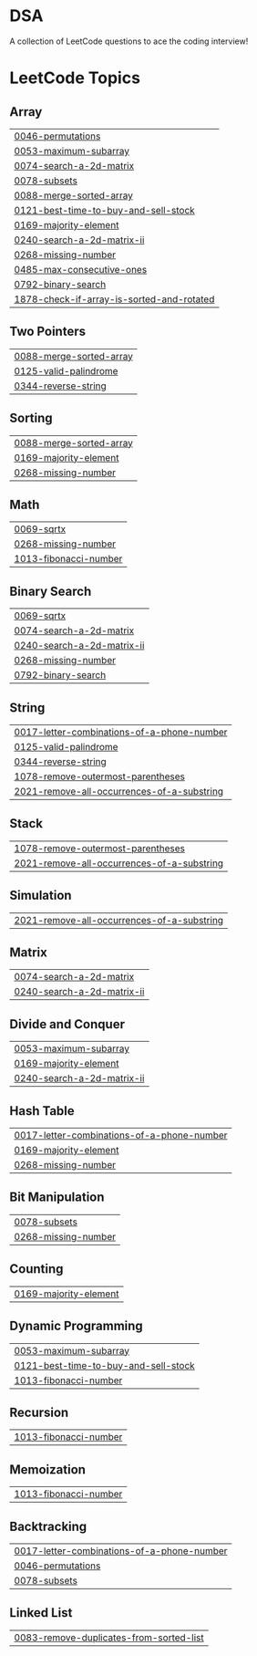 # DSA
A collection of LeetCode questions to ace the coding interview! 

<!---LeetCode Topics Start-->
# LeetCode Topics
## Array
|  |
| ------- |
| [0046-permutations](https://github.com/1WHITE-DEVIL/DSA/tree/master/0046-permutations) |
| [0053-maximum-subarray](https://github.com/1WHITE-DEVIL/DSA/tree/master/0053-maximum-subarray) |
| [0074-search-a-2d-matrix](https://github.com/1WHITE-DEVIL/DSA/tree/master/0074-search-a-2d-matrix) |
| [0078-subsets](https://github.com/1WHITE-DEVIL/DSA/tree/master/0078-subsets) |
| [0088-merge-sorted-array](https://github.com/1WHITE-DEVIL/DSA/tree/master/0088-merge-sorted-array) |
| [0121-best-time-to-buy-and-sell-stock](https://github.com/1WHITE-DEVIL/DSA/tree/master/0121-best-time-to-buy-and-sell-stock) |
| [0169-majority-element](https://github.com/1WHITE-DEVIL/DSA/tree/master/0169-majority-element) |
| [0240-search-a-2d-matrix-ii](https://github.com/1WHITE-DEVIL/DSA/tree/master/0240-search-a-2d-matrix-ii) |
| [0268-missing-number](https://github.com/1WHITE-DEVIL/DSA/tree/master/0268-missing-number) |
| [0485-max-consecutive-ones](https://github.com/1WHITE-DEVIL/DSA/tree/master/0485-max-consecutive-ones) |
| [0792-binary-search](https://github.com/1WHITE-DEVIL/DSA/tree/master/0792-binary-search) |
| [1878-check-if-array-is-sorted-and-rotated](https://github.com/1WHITE-DEVIL/DSA/tree/master/1878-check-if-array-is-sorted-and-rotated) |
## Two Pointers
|  |
| ------- |
| [0088-merge-sorted-array](https://github.com/1WHITE-DEVIL/DSA/tree/master/0088-merge-sorted-array) |
| [0125-valid-palindrome](https://github.com/1WHITE-DEVIL/DSA/tree/master/0125-valid-palindrome) |
| [0344-reverse-string](https://github.com/1WHITE-DEVIL/DSA/tree/master/0344-reverse-string) |
## Sorting
|  |
| ------- |
| [0088-merge-sorted-array](https://github.com/1WHITE-DEVIL/DSA/tree/master/0088-merge-sorted-array) |
| [0169-majority-element](https://github.com/1WHITE-DEVIL/DSA/tree/master/0169-majority-element) |
| [0268-missing-number](https://github.com/1WHITE-DEVIL/DSA/tree/master/0268-missing-number) |
## Math
|  |
| ------- |
| [0069-sqrtx](https://github.com/1WHITE-DEVIL/DSA/tree/master/0069-sqrtx) |
| [0268-missing-number](https://github.com/1WHITE-DEVIL/DSA/tree/master/0268-missing-number) |
| [1013-fibonacci-number](https://github.com/1WHITE-DEVIL/DSA/tree/master/1013-fibonacci-number) |
## Binary Search
|  |
| ------- |
| [0069-sqrtx](https://github.com/1WHITE-DEVIL/DSA/tree/master/0069-sqrtx) |
| [0074-search-a-2d-matrix](https://github.com/1WHITE-DEVIL/DSA/tree/master/0074-search-a-2d-matrix) |
| [0240-search-a-2d-matrix-ii](https://github.com/1WHITE-DEVIL/DSA/tree/master/0240-search-a-2d-matrix-ii) |
| [0268-missing-number](https://github.com/1WHITE-DEVIL/DSA/tree/master/0268-missing-number) |
| [0792-binary-search](https://github.com/1WHITE-DEVIL/DSA/tree/master/0792-binary-search) |
## String
|  |
| ------- |
| [0017-letter-combinations-of-a-phone-number](https://github.com/1WHITE-DEVIL/DSA/tree/master/0017-letter-combinations-of-a-phone-number) |
| [0125-valid-palindrome](https://github.com/1WHITE-DEVIL/DSA/tree/master/0125-valid-palindrome) |
| [0344-reverse-string](https://github.com/1WHITE-DEVIL/DSA/tree/master/0344-reverse-string) |
| [1078-remove-outermost-parentheses](https://github.com/1WHITE-DEVIL/DSA/tree/master/1078-remove-outermost-parentheses) |
| [2021-remove-all-occurrences-of-a-substring](https://github.com/1WHITE-DEVIL/DSA/tree/master/2021-remove-all-occurrences-of-a-substring) |
## Stack
|  |
| ------- |
| [1078-remove-outermost-parentheses](https://github.com/1WHITE-DEVIL/DSA/tree/master/1078-remove-outermost-parentheses) |
| [2021-remove-all-occurrences-of-a-substring](https://github.com/1WHITE-DEVIL/DSA/tree/master/2021-remove-all-occurrences-of-a-substring) |
## Simulation
|  |
| ------- |
| [2021-remove-all-occurrences-of-a-substring](https://github.com/1WHITE-DEVIL/DSA/tree/master/2021-remove-all-occurrences-of-a-substring) |
## Matrix
|  |
| ------- |
| [0074-search-a-2d-matrix](https://github.com/1WHITE-DEVIL/DSA/tree/master/0074-search-a-2d-matrix) |
| [0240-search-a-2d-matrix-ii](https://github.com/1WHITE-DEVIL/DSA/tree/master/0240-search-a-2d-matrix-ii) |
## Divide and Conquer
|  |
| ------- |
| [0053-maximum-subarray](https://github.com/1WHITE-DEVIL/DSA/tree/master/0053-maximum-subarray) |
| [0169-majority-element](https://github.com/1WHITE-DEVIL/DSA/tree/master/0169-majority-element) |
| [0240-search-a-2d-matrix-ii](https://github.com/1WHITE-DEVIL/DSA/tree/master/0240-search-a-2d-matrix-ii) |
## Hash Table
|  |
| ------- |
| [0017-letter-combinations-of-a-phone-number](https://github.com/1WHITE-DEVIL/DSA/tree/master/0017-letter-combinations-of-a-phone-number) |
| [0169-majority-element](https://github.com/1WHITE-DEVIL/DSA/tree/master/0169-majority-element) |
| [0268-missing-number](https://github.com/1WHITE-DEVIL/DSA/tree/master/0268-missing-number) |
## Bit Manipulation
|  |
| ------- |
| [0078-subsets](https://github.com/1WHITE-DEVIL/DSA/tree/master/0078-subsets) |
| [0268-missing-number](https://github.com/1WHITE-DEVIL/DSA/tree/master/0268-missing-number) |
## Counting
|  |
| ------- |
| [0169-majority-element](https://github.com/1WHITE-DEVIL/DSA/tree/master/0169-majority-element) |
## Dynamic Programming
|  |
| ------- |
| [0053-maximum-subarray](https://github.com/1WHITE-DEVIL/DSA/tree/master/0053-maximum-subarray) |
| [0121-best-time-to-buy-and-sell-stock](https://github.com/1WHITE-DEVIL/DSA/tree/master/0121-best-time-to-buy-and-sell-stock) |
| [1013-fibonacci-number](https://github.com/1WHITE-DEVIL/DSA/tree/master/1013-fibonacci-number) |
## Recursion
|  |
| ------- |
| [1013-fibonacci-number](https://github.com/1WHITE-DEVIL/DSA/tree/master/1013-fibonacci-number) |
## Memoization
|  |
| ------- |
| [1013-fibonacci-number](https://github.com/1WHITE-DEVIL/DSA/tree/master/1013-fibonacci-number) |
## Backtracking
|  |
| ------- |
| [0017-letter-combinations-of-a-phone-number](https://github.com/1WHITE-DEVIL/DSA/tree/master/0017-letter-combinations-of-a-phone-number) |
| [0046-permutations](https://github.com/1WHITE-DEVIL/DSA/tree/master/0046-permutations) |
| [0078-subsets](https://github.com/1WHITE-DEVIL/DSA/tree/master/0078-subsets) |
## Linked List
|  |
| ------- |
| [0083-remove-duplicates-from-sorted-list](https://github.com/1WHITE-DEVIL/DSA/tree/master/0083-remove-duplicates-from-sorted-list) |
<!---LeetCode Topics End-->

